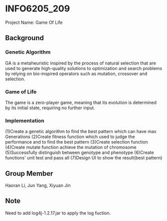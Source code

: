 # INFO6205_209
Project Name: Game Of Life

## Background

### Genetic Algorithm
GA is a metaheuristic inspired by the process of natural selection that are used to generate high-quality solutions to optimization and search problems by relying on bio-inspired operators such as mutation, crossover and selection.

### Game of Life
The game is a zero-player game, meaning that its evolution is determined by its initial state, requiring no further input.


### Implementation
(1)Create a genetic algorithm to find the best pattern which can have max Generations (2)Create fitness function which used to judge the performance and to find the best pattern (3)Create selection function (4)Create mutate function achieve the mutation of chromosome (5)Successfully distinguish between genotype and phenotype (6)Create functions' unit test and pass all (7)Design UI to show the result(best pattern)

## Group Member
Haoran Li, Jun Yang, Xiyuan Jin

## Note
Need to add log4j-1.2.17.jar to apply the log fuction.
